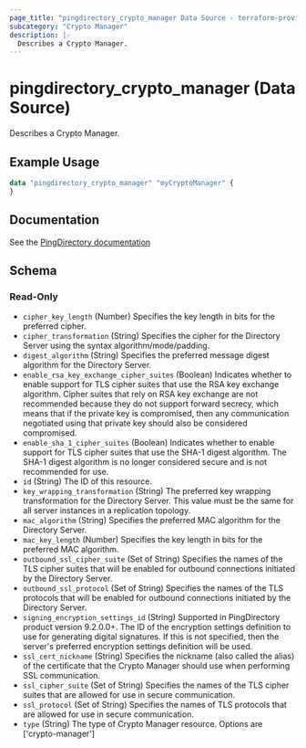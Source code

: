```yaml
---
page_title: "pingdirectory_crypto_manager Data Source - terraform-provider-pingdirectory"
subcategory: "Crypto Manager"
description: |-
  Describes a Crypto Manager.
---
```


# pingdirectory_crypto_manager (Data Source)

Describes a Crypto Manager.

## Example Usage

```terraform
data "pingdirectory_crypto_manager" "myCryptoManager" {
}
```

## Documentation
See the [PingDirectory documentation](https://docs.pingidentity.com/r/en-us/pingdirectory-93/pd_sec_config_tls_protocols_suites)

<!-- schema generated by tfplugindocs -->
## Schema

### Read-Only

- `cipher_key_length` (Number) Specifies the key length in bits for the preferred cipher.
- `cipher_transformation` (String) Specifies the cipher for the Directory Server using the syntax algorithm/mode/padding.
- `digest_algorithm` (String) Specifies the preferred message digest algorithm for the Directory Server.
- `enable_rsa_key_exchange_cipher_suites` (Boolean) Indicates whether to enable support for TLS cipher suites that use the RSA key exchange algorithm. Cipher suites that rely on RSA key exchange are not recommended because they do not support forward secrecy, which means that if the private key is compromised, then any communication negotiated using that private key should also be considered compromised.
- `enable_sha_1_cipher_suites` (Boolean) Indicates whether to enable support for TLS cipher suites that use the SHA-1 digest algorithm. The SHA-1 digest algorithm is no longer considered secure and is not recommended for use.
- `id` (String) The ID of this resource.
- `key_wrapping_transformation` (String) The preferred key wrapping transformation for the Directory Server. This value must be the same for all server instances in a replication topology.
- `mac_algorithm` (String) Specifies the preferred MAC algorithm for the Directory Server.
- `mac_key_length` (Number) Specifies the key length in bits for the preferred MAC algorithm.
- `outbound_ssl_cipher_suite` (Set of String) Specifies the names of the TLS cipher suites that will be enabled for outbound connections initiated by the Directory Server.
- `outbound_ssl_protocol` (Set of String) Specifies the names of the TLS protocols that will be enabled for outbound connections initiated by the Directory Server.
- `signing_encryption_settings_id` (String) Supported in PingDirectory product version 9.2.0.0+. The ID of the encryption settings definition to use for generating digital signatures. If this is not specified, then the server's preferred encryption settings definition will be used.
- `ssl_cert_nickname` (String) Specifies the nickname (also called the alias) of the certificate that the Crypto Manager should use when performing SSL communication.
- `ssl_cipher_suite` (Set of String) Specifies the names of the TLS cipher suites that are allowed for use in secure communication.
- `ssl_protocol` (Set of String) Specifies the names of TLS protocols that are allowed for use in secure communication.
- `type` (String) The type of Crypto Manager resource. Options are ['crypto-manager']

